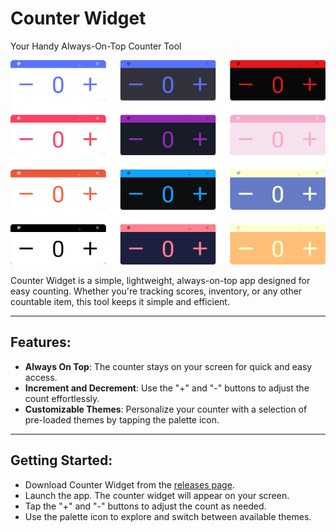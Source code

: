 # Counter Widget
Your Handy Always-On-Top Counter Tool

![counter-widget](https://raw.githubusercontent.com/StormTersteeg/counter-pin/refs/heads/main/theme-preview.png)

Counter Widget is a simple, lightweight, always-on-top app designed for easy counting. Whether you're tracking scores, inventory, or any other countable item, this tool keeps it simple and efficient.

<hr>

## Features:
- **Always On Top**: The counter stays on your screen for quick and easy access.
- **Increment and Decrement**: Use the "+" and "-" buttons to adjust the count effortlessly.
- **Customizable Themes**: Personalize your counter with a selection of pre-loaded themes by tapping the palette icon.

<hr>

## Getting Started:
- Download Counter Widget from the [releases page](https://github.com/StormTersteeg/counter-widget/releases).
- Launch the app. The counter widget will appear on your screen.
- Tap the "+" and "-" buttons to adjust the count as needed.
- Use the palette icon to explore and switch between available themes.

